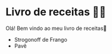 # Livro de receitas :woman_cook:

Olá! Bem vindo ao meu livro de receitas:wave:

- Strogonoff de Frango
- Pavê